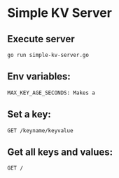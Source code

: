 # Simple KV Server

## Execute server

```
go run simple-kv-server.go
```

## Env variables:
```
MAX_KEY_AGE_SECONDS: Makes a 
```


## Set a key:

```
GET /keyname/keyvalue
```

## Get all keys and values:

```
GET /
```
